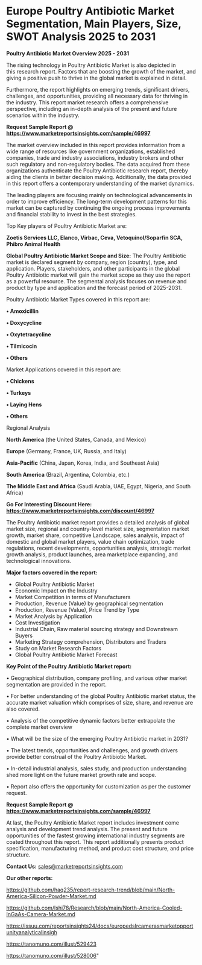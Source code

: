 # Europe Poultry Antibiotic Market Segmentation, Main Players, Size, SWOT Analysis 2025 to 2031

<Strong> Poultry Antibiotic Market Overview 2025 - 2031</strong>

The rising technology in Poultry Antibiotic Market is also depicted in this research report. Factors that are boosting the growth of the market, and giving a positive push to thrive in the global market is explained in detail.

Furthermore, the report highlights on emerging trends, significant drivers, challenges, and opportunities, providing all necessary data for thriving in the industry. This report market research offers a comprehensive perspective, including an in-depth analysis of the present and future scenarios within the industry.

<strong>Request Sample Report @ <a href=https://www.marketreportsinsights.com/sample/46997>https://www.marketreportsinsights.com/sample/46997</a></strong>

The market overview included in this report provides information from a wide range of resources like government organizations, established companies, trade and industry associations, industry brokers and other such regulatory and non-regulatory bodies. The data acquired from these organizations authenticate the Poultry Antibiotic research report, thereby aiding the clients in better decision making. Additionally, the data provided in this report offers a contemporary understanding of the market dynamics.

The leading players are focusing mainly on technological advancements in order to improve efficiency. The long-term development patterns for this market can be captured by continuing the ongoing process improvements and financial stability to invest in the best strategies.

Top Key players of Poultry Antibiotic Market are:

<strong>Zoetis Services LLC, Elanco, Virbac, Ceva, Vetoquinol/Soparfin SCA, Phibro Animal Health</strong>

<strong><b>Global Poultry Antibiotic Market Scope and Size:</b></strong>
The Poultry Antibiotic market is declared segment by company, region (country), type, and application. Players, stakeholders, and other participants in the global Poultry Antibiotic market will gain the market scope as they use the report as a powerful resource. The segmental analysis focuses on revenue and product by type and application and the forecast period of 2025-2031.

Poultry Antibiotic Market Types covered in this report are:

<strong>•  Amoxicillin

•  Doxycycline

•  Oxytetracycline

•  Tilmicocin

•  Others</strong>

Market Applications covered in this report are:

<strong>•  Chickens

•  Turkeys

•  Laying Hens

•  Others</strong> 

Regional Analysis

<strong>North America</strong> (the United States, Canada, and Mexico)

<strong>Europe</strong> (Germany, France, UK, Russia, and Italy)

<strong>Asia-Pacific</strong> (China, Japan, Korea, India, and Southeast Asia)

<strong>South America</strong> (Brazil, Argentina, Colombia, etc.)

<strong>The Middle East and Africa</strong> (Saudi Arabia, UAE, Egypt, Nigeria, and South Africa)

<strong>Go For Interesting Discount Here: <a href=https://www.marketreportsinsights.com/discount/46997>https://www.marketreportsinsights.com/discount/46997</a></strong>

The Poultry Antibiotic market report provides a detailed analysis of global market size, regional and country-level market size, segmentation market growth, market share, competitive Landscape, sales analysis, impact of domestic and global market players, value chain optimization, trade regulations, recent developments, opportunities analysis, strategic market growth analysis, product launches, area marketplace expanding, and technological innovations.

<strong><b>Major factors covered in the report:</b></strong>
<ul>
  <li>Global Poultry Antibiotic Market </li>
  <li>Economic Impact on the Industry</li>
  <li>Market Competition in terms of Manufacturers</li>
  <li>Production, Revenue (Value) by geographical segmentation</li>
  <li>Production, Revenue (Value), Price Trend by Type</li>
  <li>Market Analysis by Application</li>
  <li>Cost Investigation</li>
  <li>Industrial Chain, Raw material sourcing strategy and Downstream Buyers</li>
  <li>Marketing Strategy comprehension, Distributors and Traders</li>
  <li>Study on Market Research Factors</li>
  <li>Global Poultry Antibiotic Market Forecast</li>
</ul>

<strong><b>Key Point of the Poultry Antibiotic Market report:</b></strong>

• Geographical distribution, company profiling, and various other market segmentation are provided in the report.

• For better understanding of the global Poultry Antibiotic market status, the accurate market valuation which comprises of size, share, and revenue are also covered.

• Analysis of the competitive dynamic factors better extrapolate the complete market overview

• What will be the size of the emerging Poultry Antibiotic market in 2031?

• The latest trends, opportunities and challenges, and growth drivers provide better construal of the Poultry Antibiotic Market.

• In-detail industrial analysis, sales study, and production understanding shed more light on the future market growth rate and scope.

• Report also offers the opportunity for customization as per the customer request.

<strong>Request Sample Report @ <a href=https://www.marketreportsinsights.com/sample/46997>https://www.marketreportsinsights.com/sample/46997</a></strong>

At last, the Poultry Antibiotic Market report includes investment come analysis and development trend analysis. The present and future opportunities of the fastest growing international industry segments are coated throughout this report. This report additionally presents product specification, manufacturing method, and product cost structure, and price structure.

<strong>Contact Us:</strong>
sales@marketreportsinsights.com

<strong>Our other reports:</strong>

<a href=https://github.com/haq235/report-research-trend/blob/main/North-America-Silicon-Powder-Market.md>https://github.com/haq235/report-research-trend/blob/main/North-America-Silicon-Powder-Market.md</a>

<a href=https://github.com/Ishi78/Research/blob/main/North-America-Cooled-InGaAs-Camera-Market.md>https://github.com/Ishi78/Research/blob/main/North-America-Cooled-InGaAs-Camera-Market.md</a>

<a href=https://issuu.com/reportsinsights24/docs/europedslrcamerasmarketopportunityanalyticalinsigh>https://issuu.com/reportsinsights24/docs/europedslrcamerasmarketopportunityanalyticalinsigh</a>

<a href=https://tanomuno.com/illust/529423>https://tanomuno.com/illust/529423</a>

<a href=https://tanomuno.com/illust/528006>https://tanomuno.com/illust/528006</a>"
